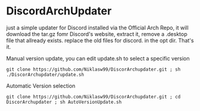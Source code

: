 # DiscordArchUpdater
just a simple updater for Discord installed via the Official Arch Repo, 
it will download the tar.gz fomr Discord's website,
extract it, 
remove a .desktop file that allready exists.
replace the old files for discord. in the opt dir.
That's it.


Manual version update, you can edit update.sh to select a specific version

```
git clone https://github.com/Niklasw99/DiscorArchupdater.git ; sh ./DiscorArchupdater/update.sh
```


Automatic Version selection
```
git clone https://github.com/Niklasw99/DiscorArchupdater.git ; cd DiscorArchupdater ; sh AutoVersionUpdate.sh
